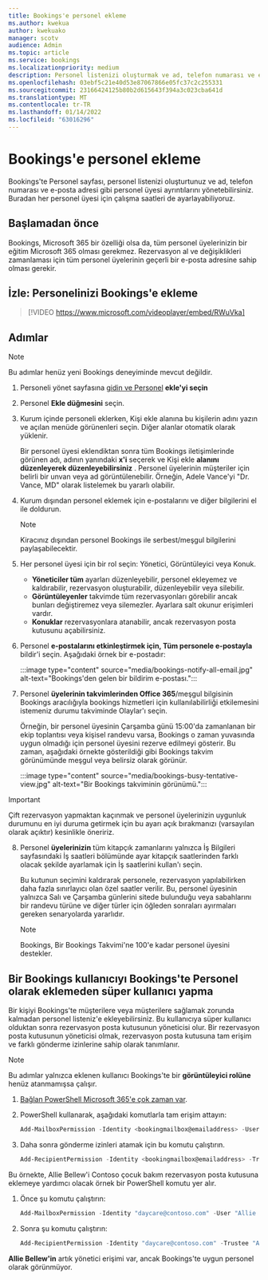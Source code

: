 ```yaml
---
title: Bookings'e personel ekleme
ms.author: kwekua
author: kwekuako
manager: scotv
audience: Admin
ms.topic: article
ms.service: bookings
ms.localizationpriority: medium
description: Personel listenizi oluşturmak ve ad, telefon numarası ve e-posta adresi gibi personel üyesi ayrıntılarını yönetmek için bu sayfayı kullanın.
ms.openlocfilehash: 03ebf5c21e40d53e87067866e05fc37c2c255331
ms.sourcegitcommit: 23166424125b80b2d615643f394a3c023cba641d
ms.translationtype: MT
ms.contentlocale: tr-TR
ms.lasthandoff: 01/14/2022
ms.locfileid: "63016296"
---
```

# <a name="add-staff-to-bookings"></a>Bookings'e personel ekleme

Bookings'te Personel sayfası, personel listenizi oluşturtunuz ve ad, telefon numarası ve e-posta adresi gibi personel üyesi ayrıntılarını yönetebilirsiniz. Buradan her personel üyesi için çalışma saatleri de ayarlayabiliyoruz.

## <a name="before-you-begin"></a>Başlamadan önce

Bookings, Microsoft 365 bir özelliği olsa da, tüm personel üyelerinizin bir eğitim Microsoft 365 olması gerekmez. Rezervasyon al ve değişiklikleri zamanlaması için tüm personel üyelerinin geçerli bir e-posta adresine sahip olması gerekir.

## <a name="watch-add-your-staff-to-bookings"></a>İzle: Personelinizi Bookings'e ekleme

> [!VIDEO https://www.microsoft.com/videoplayer/embed/RWuVka]

## <a name="steps"></a>Adımlar

> [!NOTE]
> Bu adımlar henüz yeni Bookings deneyiminde mevcut değildir.

1. Personeli yönet sayfasına [gidin ve Personel](https://outlook.office.com/bookings/staff) **ekle'yi seçin**

2. Personel **Ekle düğmesini** seçin.

3. Kurum içinde personeli eklerken, Kişi ekle alanına bu kişilerin adını yazın  ve açılan menüde görünenleri seçin. Diğer alanlar otomatik olarak yüklenir.

    Bir personel üyesi eklendiktan sonra tüm Bookings iletişimlerinde görünen adı, adının yanındaki **x'i** seçerek ve Kişi ekle **alanını düzenleyerek düzenleyebilirsiniz** . Personel üyelerinin müşteriler için belirli bir unvan veya ad görüntülenebilir. Örneğin, Adele Vance'yi "Dr. Vance, MD" olarak listelemek bu yararlı olabilir.

4. Kurum dışından personel eklemek için e-postalarını ve diğer bilgilerini el ile doldurun.

    > [!NOTE]
    > Kiracınız dışından personel Bookings ile serbest/meşgul bilgilerini paylaşabilecektir.

5. Her personel üyesi için bir rol seçin: Yönetici, Görüntüleyici veya Konuk.
    - **Yöneticiler tüm** ayarları düzenleyebilir, personel ekleyemez ve kaldırabilir, rezervasyon oluşturabilir, düzenleyebilir veya silebilir.
    - **Görüntüleyenler** takvimde tüm rezervasyonları görebilir ancak bunları değiştiremez veya silemezler. Ayarlara salt okunur erişimleri vardır.
    - **Konuklar** rezervasyonlara atanabilir, ancak rezervasyon posta kutusunu açabilirsiniz.

6. Personel **e-postalarını etkinleştirmek için, Tüm personele e-postayla** bildir'i seçin. Aşağıdaki örnek bir e-postadır:

    :::image type="content" source="media/bookings-notify-all-email.jpg" alt-text="Bookings'den gelen bir bildirim e-postası.":::

7. Personel **üyelerinin takvimlerinden Office 365**/meşgul bilgisinin Bookings aracılığıyla bookings hizmetleri için kullanılabilirliği etkilemesini istemeniz durumu takviminde Olaylar'ı seçin.

    Örneğin, bir personel üyesinin Çarşamba günü 15:00'da zamanlanan bir ekip toplantısı veya kişisel randevu varsa, Bookings o zaman yuvasında uygun olmadığı için personel üyesini rezerve edilmeyi gösterir. Bu zaman, aşağıdaki örnekte gösterildiği gibi Bookings takvim görünümünde meşgul veya belirsiz olarak görünür.

    :::image type="content" source="media/bookings-busy-tentative-view.jpg" alt-text="Bir Bookings takviminin görünümü.":::

> [!IMPORTANT]
> Çift rezervasyon yapmaktan kaçınmak ve personel üyelerinizin uygunluk durumunu en iyi duruma getirmek için bu ayarı açık bırakmanızı (varsayılan olarak açıktır) kesinlikle öneririz.

8. Personel **üyelerinizin** tüm kitapçık zamanlarını yalnızca İş Bilgileri sayfasındaki İş saatleri bölümünde ayar kitapçık saatlerinden farklı olacak şekilde ayarlamak için  İş saatlerini kullan'ı seçin.

    Bu kutunun seçimini kaldırarak personele, rezervasyon yapılabilirken daha fazla sınırlayıcı olan özel saatler verilir. Bu, personel üyesinin yalnızca Salı ve Çarşamba günlerini sitede bulunduğu veya sabahlarını bir randevu türüne ve diğer türler için öğleden sonraları ayırmaları gereken senaryolarda yararlıdır.

    > [!NOTE]
    > Bookings, Bir Bookings Takvimi'ne 100'e kadar personel üyesini destekler.

## <a name="make-a-bookings-user-a-super-user-without-adding-them-as-staff-in-bookings"></a>Bir Bookings kullanıcıyı Bookings'te Personel olarak eklemeden süper kullanıcı yapma

Bir kişiyi Bookings'te müşterilere veya müşterilere sağlamak zorunda kalmadan personel listeniz'e ekleyebilirsiniz. Bu kullanıcıya süper kullanıcı olduktan sonra rezervasyon posta kutusunun yöneticisi olur. Bir rezervasyon posta kutusunun yöneticisi olmak, rezervasyon posta kutusuna tam erişim ve farklı gönderme izinlerine sahip olarak tanımlanır.

> [!NOTE]
> Bu adımlar yalnızca eklenen kullanıcı Bookings'te bir **görüntüleyici rolüne** henüz atanmamışsa çalışır.

1. [Bağlan PowerShell Microsoft 365'e çok zaman var](/office365/enterprise/powershell/connect-to-office-365-powershell#connect-with-the-microsoft-azure-active-directory-module-for-windows-powershell).

2. PowerShell kullanarak, aşağıdaki komutlarla tam erişim attayın:

    ```powershell
    Add-MailboxPermission -Identity <bookingmailbox@emailaddress> -User <adminusers@emailaddress> -AccessRights FullAccess -Deny:$false
    ```

3. Daha sonra gönderme izinleri atamak için bu komutu çalıştırın.

    ```powershell
    Add-RecipientPermission -Identity <bookingmailbox@emailaddress> -Trustee <adminusers@emailaddress> -AccessRights SendAs -Confirm:$false
    ```

Bu örnekte, Allie Bellew'i Contoso çocuk bakım rezervasyon posta kutusuna eklemeye yardımcı olacak örnek bir PowerShell komutu yer alır.

1. Önce şu komutu çalıştırın:

    ```powershell
    Add-MailboxPermission -Identity "daycare@contoso.com" -User "Allie Bellew" -AccessRights FullAccess -InheritanceType All
    ```

2. Sonra şu komutu çalıştırın:

    ```powershell
    Add-RecipientPermission -Identity "daycare@contoso.com" -Trustee "Allie Bellew" -AccessRights SendAs -Confirm:$false
    ```

**Allie Bellew'in** artık yönetici erişimi var, ancak Bookings'te uygun personel olarak görünmüyor.
